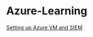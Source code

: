 # Azure-Learning
<a href="https://github.com/brentgarren/Azure-Siem">	Setting up Azure VM and SIEM</a>
